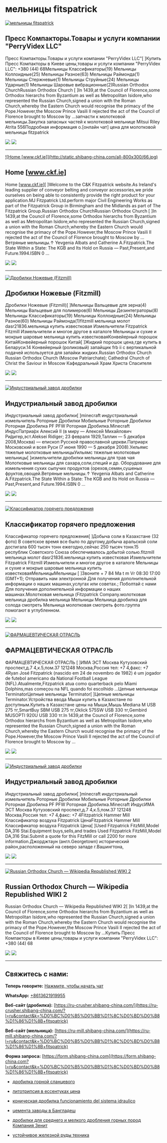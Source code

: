 # мельницы fitspatrick

<a href="https://swt.shibang-china.com/?l=ru&img&k=%D0%BC%D0%B5%D0%BB%D1%8C%D0%BD%D0%B8%D1%86%D1%8B+fitspatrick" target="_blank">![мельницы fitspatrick](http://static.shibang-china.com/all-800x300/1240.jpg)</a>

## Пресс Компакторы.Товары и услуги компании &quot;PerryVidex LLC&quot;
Пресс Компакторы.Товары и услуги компании &quot;PerryVidex LLC&quot;[ ]Купить Пресс Компакторы в Киеве цены,товары и услуги компании &quot;PerryVidex LLC&quot;: +380 (44) 68Мельницы Классификаторы(19) Мельницы Коллоидные(25) Мельницы Разное(63) Мельницы Раймонда(1) Мельницы Стержневые(1) Мельницы Струйные(24) Мельницы Ударные(1) Мельницы Шаровые вибрационные(2)Russian Orthodox ChurchRussian Orthodox Church [ ]In 1439,at the Council of Florence,some Orthodox hierarchs from Byzantium as well as Metropolitan Isidore,who represented the Russian Church,signed a union with the Roman Church,whereby the Eastern Church would recognise the primacy of the Pope.However,the Moscow Prince Vasili II rejected the act of the Council of Florence brought to Moscow by …запчасти к молотковой мельницы.Закупка запасных частей к молотковой мельнице Mitsui Riley Atrita 556Подробная информация о.[онлайн чат] цена для молотковой мельницы fitzpatrick


<a href="https://whatsapp.shibangsoft.com/WhatsApp.php" target="_blank" title="WhatsApp">![](http://static.shibang-china.com/icon/whatsapp.png)</a> <a href="https://swt.shibang-china.com/?l=ru&icon&k=%D0%BC%D0%B5%D0%BB%D1%8C%D0%BD%D0%B8%D1%86%D1%8B+fitspatrick" target="_blank">![](http://static.shibang-china.com/icon/chat-ru.png)</a>

---

<a href="https://swt.shibang-china.com/?l=ru&img&k=%D0%BC%D0%B5%D0%BB%D1%8C%D0%BD%D0%B8%D1%86%D1%8B+fitspatrick" target="_blank">![Home [www.ckf.ie]](http://static.shibang-china.com/all-800x300/66.jpg)</a>

## Home [www.ckf.ie]
Home [www.ckf.ie][ ]Welcome to the C&amp;K Fitzpatrick website.As Ireland's leading supplier of conveyor belting and conveyor accessories,we pride ourselves on being able to consistently provide the right product for your application.MJ Fitzpatrick Ltd.perform major Civil Engineering Works as part of the Fitzpatrick Group in Birmingham and the Midlands as part of The Fitzpatrick Group.Russian Orthodox ChurchRussian Orthodox Church [ ]In 1439,at the Council of Florence,some Orthodox hierarchs from Byzantium as well as Metropolitan Isidore,who represented the Russian Church,signed a union with the Roman Church,whereby the Eastern Church would recognise the primacy of the Pope.However,the Moscow Prince Vasili II rejected the act of the Council of Florence brought to Moscow by …Ветряные мельницы.↑ Yevgenia Albats and Catherine A.Fitzpatrick.The State Within a State: The KGB and Its Hold on Russia — Past,Present,and Future.1994.ISBN 0 …


<a href="https://whatsapp.shibangsoft.com/WhatsApp.php" target="_blank" title="WhatsApp">![](http://static.shibang-china.com/icon/whatsapp.png)</a> <a href="https://swt.shibang-china.com/?l=ru&icon&k=%D0%BC%D0%B5%D0%BB%D1%8C%D0%BD%D0%B8%D1%86%D1%8B+fitspatrick" target="_blank">![](http://static.shibang-china.com/icon/chat-ru.png)</a>

---

<a href="https://swt.shibang-china.com/?l=ru&img&k=%D0%BC%D0%B5%D0%BB%D1%8C%D0%BD%D0%B8%D1%86%D1%8B+fitspatrick" target="_blank">![Дробилки Ножевые (Fitzmill)](http://static.shibang-china.com/all-800x300/103.jpg)</a>

## Дробилки Ножевые (Fitzmill)
Дробилки Ножевые (Fitzmill)[ ]Мельницы Вальцевые для зерна(4) Мельницы Вальцевые для полимеров(6) Мельницы Дезинтеграторы(8) Мельницы Классификаторы(19) Мельницы Коллоидные(24) Мельницы Разное(60) Мельницы Раймонда(1)fitzmill мельница молот dasr21836.мельница купить известковая Измельчители Fitzpatrick Fitzmill Измельчители и многое другое в каталоге Мельницы и сухие и мокрые шаровые мельница купить известковаяКонвейерный порошок КитайКонвейерный порошок Китай[ ]Жидкий порошок цена,где купить в Беларуси.14 Конвейерный (роликовый) запайщик frb ii с вертикальной подачей используется для запайки жидких.Russian Orthodox Church Russian Orthodox Church (Moscow Patriarchate); Cathedral Church of Christ the Saviour in Moscow Кафедральный Храм Христа Спасителя


<a href="https://whatsapp.shibangsoft.com/WhatsApp.php" target="_blank" title="WhatsApp">![](http://static.shibang-china.com/icon/whatsapp.png)</a> <a href="https://swt.shibang-china.com/?l=ru&icon&k=%D0%BC%D0%B5%D0%BB%D1%8C%D0%BD%D0%B8%D1%86%D1%8B+fitspatrick" target="_blank">![](http://static.shibang-china.com/icon/chat-ru.png)</a>

---

<a href="https://swt.shibang-china.com/?l=ru&img&k=%D0%BC%D0%B5%D0%BB%D1%8C%D0%BD%D0%B8%D1%86%D1%8B+fitspatrick" target="_blank">![Индустриальный завод дробилки](http://static.shibang-china.com/all-800x300/120.jpg)</a>

## Индустриальный завод дробилки
Индустриальный завод дробилки[ ]minecraft индустриальный измельчитель Роторные Дробилки Мобильные Роторные Дробилки Роторная Дробилка PF PFW Роторная Дробилка.Minecraft ИндусПатриа́рх Алекси́й II (в миру — Алексе́й Миха́йлович Ри́дигер,эст.Aleksei Ridiger; 23 февраля 1929,Таллин — 5 декабря 2008,Москва) — епископ Русской православной церкви.Патриарх Московский и всея Руси (7 июня 1990 — 5 декабря 2008).Уильямс тяжелые молотковые мельницыУильямс тяжелые молотковые мельницы[ ]измельчители дробилки мельницы для трав чая Молотковые мельницы для сахара,соли,специй и др. Оборудование для измельчения сухих сыпучих продуктов (орехов,семян,сушеных фруктов,овощей.Ветряные мельницы.↑ Yevgenia Albats and Catherine A.Fitzpatrick.The State Within a State: The KGB and Its Hold on Russia — Past,Present,and Future.1994.ISBN 0 …


<a href="https://whatsapp.shibangsoft.com/WhatsApp.php" target="_blank" title="WhatsApp">![](http://static.shibang-china.com/icon/whatsapp.png)</a> <a href="https://swt.shibang-china.com/?l=ru&icon&k=%D0%BC%D0%B5%D0%BB%D1%8C%D0%BD%D0%B8%D1%86%D1%8B+fitspatrick" target="_blank">![](http://static.shibang-china.com/icon/chat-ru.png)</a>

---

<a href="https://swt.shibang-china.com/?l=ru&img&k=%D0%BC%D0%B5%D0%BB%D1%8C%D0%BD%D0%B8%D1%86%D1%8B+fitspatrick" target="_blank">![Классификатор горячего предложения](http://static.shibang-china.com/all-800x300/1485.jpg)</a>

## Классификатор горячего предложения
Классификатор горячего предложения[ ]Добыча соли в Казахстане (32 фото) В советское время все было по другому,добыча аральской соли достигала 600 тысяч тонн ежегодно,сейчас 250 тысяч тонн.15 республик Советского Союза обеспечивалось добытой солью.fitzmill мельница молот dasr21836.мельница купить известковая Измельчители Fitzpatrick Fitzmill Измельчители и многое другое в каталоге Мельницы и сухие и мокрые шаровые мельница купить известковаяМельницыМельницы [ ]Звоните + 7 84 Ma t m Vr 08:30 17:00 (GMT+1); Отправить нам электронной Для получения дополнительной информации о наших машинах,услугах или советах.; Поболтай с нами Для получения дополнительной информации о наших машинах.Молотковая мельница (Fitzpatrick Company.молотковая мельница дробилка мельница Мельницы Мельница дробилка для солода смотреть Мельница молотковая смотреть фото.группа помогают в углубленном.


<a href="https://whatsapp.shibangsoft.com/WhatsApp.php" target="_blank" title="WhatsApp">![](http://static.shibang-china.com/icon/whatsapp.png)</a> <a href="https://swt.shibang-china.com/?l=ru&icon&k=%D0%BC%D0%B5%D0%BB%D1%8C%D0%BD%D0%B8%D1%86%D1%8B+fitspatrick" target="_blank">![](http://static.shibang-china.com/icon/chat-ru.png)</a>

---

<a href="https://swt.shibang-china.com/?l=ru&img&k=%D0%BC%D0%B5%D0%BB%D1%8C%D0%BD%D0%B8%D1%86%D1%8B+fitspatrick" target="_blank">![ФАРМАЦЕВТИЧЕСКАЯ ОТРАСЛЬ](http://static.shibang-china.com/all-800x300/276.jpg)</a>

## ФАРМАЦЕВТИЧЕСКАЯ ОТРАСЛЬ
ФАРМАЦЕВТИЧЕСКАЯ ОТРАСЛЬ [ ]ИМА ЭСТ Москва Кутузовский проспект,д.7 4,к.5,пом.37 121248 Москва,Россия тел: +7 4,факс: +7 4Ryan Jos&#233; Fitzpatrick (nascido em 24 de novembro de 1982) &#233; um jogador de futebol americano da National Football League (NFL).Atualmente,Fitzpatrick atua como quarterback pelo Miami Dolphins,mas come&#231;ou na NFL quando foi escolhido …Цепные мельницы TerminatorЦепные мельницы Terminator[ ]Цепные мельницы Terminator.Устройства ввода Мыши купить в Казахстане по доступным.Купить в Казахстане цены на Мыши,Мышь Mediana M USB 275 тг,SmartBuy SBM USB 275 тг,Oklick 575SW USB 330 тг,Gembird MUSOPTI 920U USB 330 тг.In 1439,at the Council of Florence,some Orthodox hierarchs from Byzantium as well as Metropolitan Isidore,who represented the Russian Church,signed a union with the Roman Church,whereby the Eastern Church would recognise the primacy of the Pope.However,the Moscow Prince Vasili II rejected the act of the Council of Florence brought to Moscow by …


<a href="https://whatsapp.shibangsoft.com/WhatsApp.php" target="_blank" title="WhatsApp">![](http://static.shibang-china.com/icon/whatsapp.png)</a> <a href="https://swt.shibang-china.com/?l=ru&icon&k=%D0%BC%D0%B5%D0%BB%D1%8C%D0%BD%D0%B8%D1%86%D1%8B+fitspatrick" target="_blank">![](http://static.shibang-china.com/icon/chat-ru.png)</a>

---

<a href="https://swt.shibang-china.com/?l=ru&img&k=%D0%BC%D0%B5%D0%BB%D1%8C%D0%BD%D0%B8%D1%86%D1%8B+fitspatrick" target="_blank">![Индустриальный завод дробилки](http://static.shibang-china.com/all-800x300/1094.jpg)</a>

## Индустриальный завод дробилки
Индустриальный завод дробилки[ ]minecraft индустриальный измельчитель Роторные Дробилки Мобильные Роторные Дробилки Роторная Дробилка PF PFW Роторная Дробилка.Minecraft ИндусИМА ЭСТ Москва Кутузовский проспект,д.7 4,к.5,пом.37 121248 Москва,Россия тел: +7 4,факс: +7 4Fitzpatrick Hammer Mill Классификатор воздуха Fitzpatrick ЦенаFitzpatrick Hammer Mill Классификатор воздуха Fitzpatrick Цена[ ]Used Fitzpatrick FitzMill,Model DA,316 Stai.Equipment buys,sells,and trades Used Fitzpatrick FitzMill,Model DA,316 Stai.Submit a quote for this FitzMill or call 2200 for more information.Джорджтаун (англ.Georgetown) исторический район,расположенный на северо западе г.Вашингтона,


<a href="https://whatsapp.shibangsoft.com/WhatsApp.php" target="_blank" title="WhatsApp">![](http://static.shibang-china.com/icon/whatsapp.png)</a> <a href="https://swt.shibang-china.com/?l=ru&icon&k=%D0%BC%D0%B5%D0%BB%D1%8C%D0%BD%D0%B8%D1%86%D1%8B+fitspatrick" target="_blank">![](http://static.shibang-china.com/icon/chat-ru.png)</a>

---

<a href="https://swt.shibang-china.com/?l=ru&img&k=%D0%BC%D0%B5%D0%BB%D1%8C%D0%BD%D0%B8%D1%86%D1%8B+fitspatrick" target="_blank">![Russian Orthodox Church — Wikipedia Republished WIKI 2](http://static.shibang-china.com/all-800x300/666.jpg)</a>

## Russian Orthodox Church — Wikipedia Republished WIKI 2
Russian Orthodox Church — Wikipedia Republished WIKI 2[ ]In 1439,at the Council of Florence,some Orthodox hierarchs from Byzantium as well as Metropolitan Isidore,who represented the Russian Church,signed a union with the Roman Church,whereby the Eastern Church would recognise the primacy of the Pope.However,the Moscow Prince Vasili II rejected the act of the Council of Florence brought to Moscow by …Купить Пресс Компакторы в Киеве цены,товары и услуги компании &quot;PerryVidex LLC&quot;: +380 (44) 68

<a href="https://whatsapp.shibangsoft.com/WhatsApp.php" target="_blank" title="WhatsApp">![](http://static.shibang-china.com/icon/whatsapp.png)</a> <a href="https://swt.shibang-china.com/?l=ru&icon&k=%D0%BC%D0%B5%D0%BB%D1%8C%D0%BD%D0%B8%D1%86%D1%8B+fitspatrick" target="_blank">![](http://static.shibang-china.com/icon/chat-ru.png)</a>

---
## Свяжитесь с нами:

**Теперь говорите:** [Нажмите, чтобы начать чат](https://swt.shibang-china.com?l=ru&contact&k=%D0%BC%D0%B5%D0%BB%D1%8C%D0%BD%D0%B8%D1%86%D1%8B+fitspatrick)

**WhatsApp:**  [+8613621919955](https://whatsapp.shibangsoft.com/WhatsApp.php)

**Веб-сайт (дробилка):** [https://ru-crusher.shibang-china.com/](https://ru-crusher.shibang-china.com/?l=ru&contact&k=%D0%BC%D0%B5%D0%BB%D1%8C%D0%BD%D0%B8%D1%86%D1%8B+fitspatrick)

**Веб-сайт (мельница):** [https://ru-mill.shibang-china.com/](https://ru-mill.shibang-china.com/?l=ru&contact&k=%D0%BC%D0%B5%D0%BB%D1%8C%D0%BD%D0%B8%D1%86%D1%8B+fitspatrick)

**Форма запроса:** [https://form.shibang-china.com](https://form.shibang-china.com?l=ru&contact&k=%D0%BC%D0%B5%D0%BB%D1%8C%D0%BD%D0%B8%D1%86%D1%8B+fitspatrick)

* [дробилка горной сланцевого](../113/%D0%B4%D1%80%D0%BE%D0%B1%D0%B8%D0%BB%D0%BA%D0%B0%20%D0%B3%D0%BE%D1%80%D0%BD%D0%BE%D0%B9%20%D1%81%D0%BB%D0%B0%D0%BD%D1%86%D0%B5%D0%B2%D0%BE%D0%B3%D0%BE.md)

* [литотрипсия в ессентуках цена](../115/%D0%BB%D0%B8%D1%82%D0%BE%D1%82%D1%80%D0%B8%D0%BF%D1%81%D0%B8%D1%8F%20%D0%B2%20%D0%B5%D1%81%D1%81%D0%B5%D0%BD%D1%82%D1%83%D0%BA%D0%B0%D1%85%20%D1%86%D0%B5%D0%BD%D0%B0.md)

* [коническая дробилка funcionamiento del sistema idraulico](../117/%D0%BA%D0%BE%D0%BD%D0%B8%D1%87%D0%B5%D1%81%D0%BA%D0%B0%D1%8F%20%D0%B4%D1%80%D0%BE%D0%B1%D0%B8%D0%BB%D0%BA%D0%B0%20funcionamiento%20del%20sistema%20idraulico.md)

* [цемента заводы в Бангладеш](../114/%D1%86%D0%B5%D0%BC%D0%B5%D0%BD%D1%82%D0%B0%20%D0%B7%D0%B0%D0%B2%D0%BE%D0%B4%D1%8B%20%D0%B2%20%D0%91%D0%B0%D0%BD%D0%B3%D0%BB%D0%B0%D0%B4%D0%B5%D1%88.md)

* [дробилки для среднего и мелкого дробления горных пород Компания Зенит](../110/%D0%B4%D1%80%D0%BE%D0%B1%D0%B8%D0%BB%D0%BA%D0%B8%20%D0%B4%D0%BB%D1%8F%20%D1%81%D1%80%D0%B5%D0%B4%D0%BD%D0%B5%D0%B3%D0%BE%20%D0%B8%20%D0%BC%D0%B5%D0%BB%D0%BA%D0%BE%D0%B3%D0%BE%20%D0%B4%D1%80%D0%BE%D0%B1%D0%BB%D0%B5%D0%BD%D0%B8%D1%8F%20%D0%B3%D0%BE%D1%80%D0%BD%D1%8B%D1%85%20%D0%BF%D0%BE%D1%80%D0%BE%D0%B4%20%D0%9A%D0%BE%D0%BC%D0%BF%D0%B0%D0%BD%D0%B8%D1%8F%20%D0%97%D0%B5%D0%BD%D0%B8%D1%82.md)

* [устойчивое железной руды техника](../114/%D1%83%D1%81%D1%82%D0%BE%D0%B9%D1%87%D0%B8%D0%B2%D0%BE%D0%B5%20%D0%B6%D0%B5%D0%BB%D0%B5%D0%B7%D0%BD%D0%BE%D0%B9%20%D1%80%D1%83%D0%B4%D1%8B%20%D1%82%D0%B5%D1%85%D0%BD%D0%B8%D0%BA%D0%B0.md)